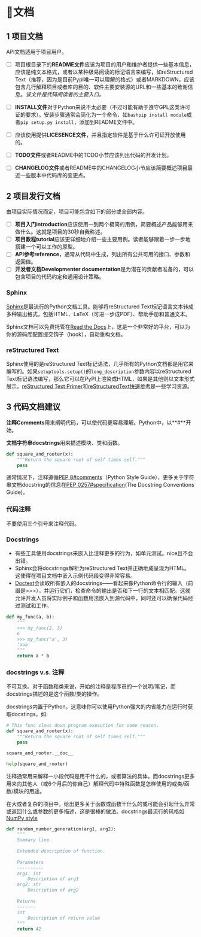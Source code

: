 # :memo:文档

## 1 项目文档
API文档适用于项目用户。

+ [ ] 项目根目录下的**README文件**应该为项目的用户和维护者提供一些基本信息，应该是纯文本格式，或者以某种极易阅读的标记语言来编写，如reStructured Text（推荐，因为是目前PypI唯一可以理解的格式）或者MARKDOWN，应该包含几行解释项目或者库的目的、软件主要安装源的URL和一些基本的致谢信息。*该文件是代码阅读者的主要入口。*

+ [ ] **INSTALL文件**对于Python来说不太必要（不过可能有助于遵守GPL这类许可证的要求）。安装步骤通常会简化为一个命令，如`bashpip install module`或者`pip setup.py install`，添加到README文件中。

+ [ ] 应该使用提供**LICESENCE文件**，并且指定软件是基于什么许可证开放使用的。

+ [ ] **TODO文件**或者README中的TODO小节应该列出代码的开发计划。

+ [ ] **CHANGELOG文件**或者README中的CHANGELOG小节应该简要概述项目最近一些版本中代码库的变更点。

## 2 项目发行文档
由项目实际情况而定，项目可能包含如下的部分或全部内容。
+ [ ] **项目入门introduction**应该使用一到两个极简的用例，简要概述产品能够用来做什么。这就是项目的30秒自我称述。
+ [ ] **项目教程tutorial**应该更详细地介绍一些主要用例。读者能够跟着一步一步地搭建一个可以工作的原型。
+ [ ] **API参考reference**，通常从代码中生成，列出所有公共可用的接口、参数和返回值。
+ [ ] **开发者文档Developmenter documentation**是为潜在的贡献者准备的，可以包含项目的代码约定和通用设计策略。

### Sphinx
[Sphinx](http://www.sphinx-doc.org/en/master/)是最流行的Python文档工具。能够将reStructured Text标记语言文本转成多种输出格式，包括HTML、LaTeX（可进一步成PDF）、帮助手册和普通文本。

Sphinx文档可以免费托管在[Read the Docs](https://readthedocs.org/)上，这是一个非常好的平台，可以为你的源码库配置提交钩子（hook），自动重构文档。

### reStructured Text
Sphinx使用的是reStructured Text标记语法，几乎所有的Python文档都是用它来编写的。如果`setuptools.setup()`的`long_description`参数内容以reStructured Text标记语法编写，那么它可以在PyPI上渲染成HTML，如果是其他则以文本形式展示。[reStructured Text Primer](http://www.sphinx-doc.org/en/master/usage/restructuredtext/basics.html)和[reStructuredText快速参考](http://docutils.sourceforge.net/docs/user/rst/quickref.html)是一些学习资源。

## 3 代码文档建议
**注释Comments**用来阐明代码，可以使代码更容易理解。Python中，以**#**开始。

**文档字符串docstrings**用来描述模块、类和函数。
```python
def square_and_rooter(x):
    """Return the square root of self times self."""
    pass
```
通常情况下，注释遵循[PEP 8#comments](https://www.python.org/dev/peps/pep-0008/#comments)（Python Style Guide），更多关于字符串文档docstring的信息在[PEP 0257#specification](https://www.python.org/dev/peps/pep-0257/#specification)(The Docstring Conventions Guide)。

### 代码注释
不要使用三个引号来注释代码。

### Docstrings
- 有些工具使用docstrings来嵌入比注释更多的行为，如单元测试。nice且不会出错。
- Sphinx会将docstrings解析为reStructured Text并正确地成呈现为HTML。这使得在项目文档中嵌入示例代码段变得非常容易。
- [Doctest](https://docs.python.org/3/library/doctest.html)会读取所有嵌入的docstrings——看起来像Python命令行的输入（前缀是>>>），并运行它们，检查命令的输出是否和下一行的文本相匹配。这就允许开发人员将实际例子和函数用法嵌入到源代码中，同时还可以确保代码经过测试和工作。
```python
def my_func(a, b):
    """
    >>> my_func(2, 3)
    6
    >>> my_func('a', 3)
    'aaa'
    """
    return a * b
```

### docstrings v.s. 注释
不可互换。对于函数和类来说，开始的注释是程序员的一个说明/笔记，而docstrings描述的是这个函数/类的操作。

docstrings内置于Python，这意味你可以使用Python强大的内省能力在运行时获取docstings，如:
```python
# This func slows down program execution for some reason.
def square_and_rooter(x):
    """Return the square root of self times self."""
    pass
```

```python
square_and_rooter.__doc__
```
```python
help(square_and_rooter)
```

注释通常用来解释一小段代码是用干什么的，或者算法的具体。而docstrings更多用来向其他人（或6个月后的你自己）解释代码中特殊函数是怎样使用的或类/函数/模块的用途。

在大或者复杂的项目中，给出更多关于函数或函数干什么的或可能会引起什么异常或返回什么或参数的更多描述，这是很棒的做法。docstrings最流行的风格如[NumPy style](http://sphinxcontrib-napoleon.readthedocs.io/en/latest/example_numpy.html)
```python
def random_number_generation(arg1, arg2):
    """
    Summary line.
    
    Extended description of function.
    
    Parameters
    ----------
    arg1: int
        Description of arg1
    arg2: str
        Description of arg2
    
    Returns
    -------
    int
        Description of return value
    """
    return 42
```